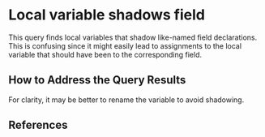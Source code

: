 # Local variable shadows field
This query finds local variables that shadow like-named field declarations. This is confusing since it might easily lead to assignments to the local variable that should have been to the corresponding field.


## How to Address the Query Results
For clarity, it may be better to rename the variable to avoid shadowing.


## References
